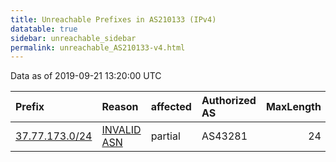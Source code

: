 ```yaml
---
title: Unreachable Prefixes in AS210133 (IPv4)
datatable: true
sidebar: unreachable_sidebar
permalink: unreachable_AS210133-v4.html
---
```


Data as of 2019-09-21 13:20:00 UTC


<div class="datatable-begin"></div>

| Prefix                                                 | Reason                                                                                                 | affected   | Authorized AS   |   MaxLength | Anchor                                         |   unreachable /24s |
|:-------------------------------------------------------|:-------------------------------------------------------------------------------------------------------|:-----------|:----------------|------------:|:-----------------------------------------------|-------------------:|
| [37.77.173.0/24](https://stat.ripe.net/37.77.173.0/24) | [INVALID ASN](https://rpki-validator.ripe.net/announcement-preview?asn=AS210133&prefix=37.77.173.0/24) | partial    | AS43281         |          24 | [RIPE](unreachable_RIPE_NCC_RPKI_Root-v4.html) |                  1 |

<div class="datatable-end"></div>